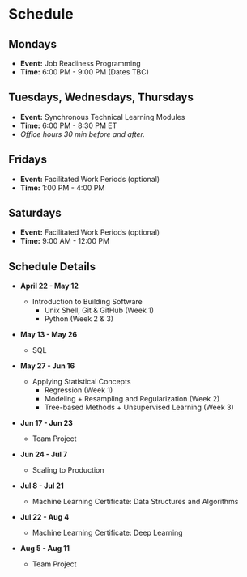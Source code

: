 # Schedule

## Mondays
- **Event:** Job Readiness Programming
- **Time:** 6:00 PM - 9:00 PM (Dates TBC)

## Tuesdays, Wednesdays, Thursdays
- **Event:** Synchronous Technical Learning Modules
- **Time:** 6:00 PM - 8:30 PM ET
- *Office hours 30 min before and after.*

## Fridays
- **Event:** Facilitated Work Periods (optional)
- **Time:** 1:00 PM - 4:00 PM

## Saturdays
- **Event:** Facilitated Work Periods (optional)
- **Time:** 9:00 AM - 12:00 PM

## Schedule Details

- **April 22 - May 12**
  - Introduction to Building Software
    - Unix Shell, Git & GitHub (Week 1)
    - Python (Week 2 & 3)

- **May 13 - May 26**
  - SQL

- **May 27 - Jun 16**
  - Applying Statistical Concepts
    - Regression (Week 1)
    - Modeling + Resampling and Regularization (Week 2)
    - Tree-based Methods + Unsupervised Learning (Week 3)

- **Jun 17 - Jun 23**
  - Team Project

- **Jun 24 - Jul 7**
  - Scaling to Production

- **Jul 8 - Jul 21**
  - Machine Learning Certificate: Data Structures and Algorithms

- **Jul 22 - Aug 4**
  - Machine Learning Certificate: Deep Learning

- **Aug 5 - Aug 11**
  - Team Project